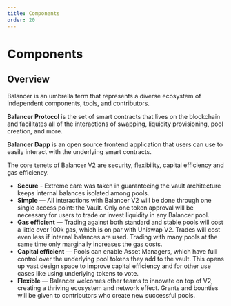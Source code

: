```yaml
---
title: Components
order: 20
---
```

# Components

## Overview
Balancer is an umbrella term that represents a diverse ecosystem of independent components, tools, and contributors.

**Balancer Protocol** is the set of smart contracts that lives on the blockchain and facilitates all of the interactions of swapping, liquidity provisioning, pool creation, and more.

**Balancer Dapp** is an open source frontend application that users can use to easily interact with the underlying smart contracts.

The core tenets of Balancer V2 are security, flexibility, capital efficiency and gas efficiency.

- **Secure** - Extreme care was taken in guaranteeing the vault architecture keeps internal balances isolated among pools.
- **Simple** — All interactions with Balancer V2 will be done through one single access point: the Vault. Only one token approval will be necessary for users to trade or invest liquidity in any Balancer pool.
- **Gas efficient** — Trading against both standard and stable pools will cost a little over 100k gas, which is on par with Uniswap V2. Trades will cost even less if internal balances are used. Trading with many pools at the same time only marginally increases the gas costs.
- **Capital efficient** — Pools can enable Asset Managers, which have full control over the underlying pool tokens they add to the vault. This opens up vast design space to improve capital efficiency and for other use cases like using underlying tokens to vote.
- **Flexible** — Balancer welcomes other teams to innovate on top of V2, creating a thriving ecosystem and network effect. Grants and bounties will be given to contributors who create new successful pools.